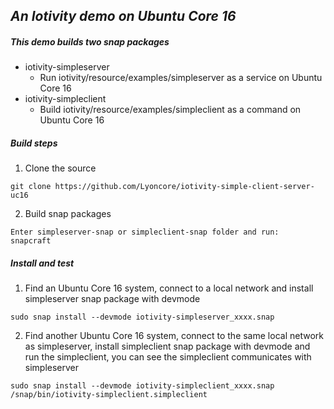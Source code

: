 ## *An Iotivity demo on Ubuntu Core 16*

##### This demo builds two snap packages
* iotivity-simpleserver
  * Run iotivity/resource/examples/simpleserver as a service on Ubuntu Core 16
* iotivity-simpleclient
  * Build iotivity/resource/examples/simpleclient as a command on Ubuntu Core 16

##### Build steps
1. Clone the source
```
git clone https://github.com/Lyoncore/iotivity-simple-client-server-uc16
```
2. Build snap packages
```
Enter simpleserver-snap or simpleclient-snap folder and run:
snapcraft
```
##### Install and test
1. Find an Ubuntu Core 16 system, connect to a local network and install simpleserver snap package with devmode
```
sudo snap install --devmode iotivity-simpleserver_xxxx.snap
```

2. Find another Ubuntu Core 16 system, connect to the same local network as simpleserver, install simpleclient snap package with devmode and run the simpleclient, you can see the simpleclient communicates with simpleserver
```
sudo snap install --devmode iotivity-simpleclient_xxxx.snap
/snap/bin/iotivity-simpleclient.simpleclient
```
